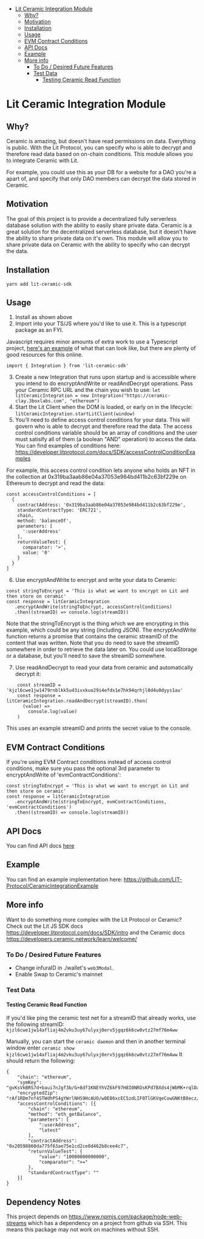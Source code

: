 <!-- START doctoc generated TOC please keep comment here to allow auto update -->
<!-- DON'T EDIT THIS SECTION, INSTEAD RE-RUN doctoc TO UPDATE -->

- [Lit Ceramic Integration Module](#lit-ceramic-integration-module)
  - [Why?](#why)
  - [Motivation](#motivation)
  - [Installation](#installation)
  - [Usage](#usage)
  - [EVM Contract Conditions](#evm-contract-conditions)
  - [API Docs](#api-docs)
  - [Example](#example)
  - [More info](#more-info)
    - [To Do / Desired Future Features](#to-do--desired-future-features)
    - [Test Data](#test-data)
      - [Testing Ceramic Read Function](#testing-ceramic-read-function)

<!-- END doctoc generated TOC please keep comment here to allow auto update -->

# Lit Ceramic Integration Module

## Why?

Ceramic is amazing, but doesn't have read permissions on data. Everything is public. With the Lit Protocol, you can specify who is able to decrypt and therefore read data based on on-chain conditions. This module allows you to integrate Ceramic with Lit.

For example, you could use this as your DB for a website for a DAO you're a apart of, and specify that only DAO members can decrypt the data stored in Ceramic.

## Motivation

The goal of this project is to provide a decentralized fully serverless database solution with the ability to easily share private data. Ceramic is a great solution for the decentralized serverless database, but it doesn't have the ability to share private data on it's own. This module will allow you to share private data on Ceramic with the ability to specify who can decrypt the data.

## Installation

`yarn add lit-ceramic-sdk`

## Usage

1. Install as shown above
2. Import into your TS/JS where you'd like to use it. This is a typescript package as an FYI.

Javascript requires minor amounts of extra work to use a Typescript project, [here's an example](https://www.freecodecamp.org/news/how-to-add-typescript-to-a-javascript-project/) of what that can look like, but there are plenty of good resources for this online.

`import { Integration } from 'lit-ceramic-sdk'`

3. Create a new Integration that runs upon startup and is accessible where you intend to do encryptAndWrite or readAndDecrypt operations. Pass your Ceramic RPC URL and the chain you wish to use:
   `let litCeramicIntegration = new Integration("https://ceramic-clay.3boxlabs.com", "ethereum")`
4. Start the Lit Client when the DOM is loaded, or early on in the lifecycle:
   `litCeramicIntegration.startLitClient(window)`
5. You'll need to define access control conditions for your data. This will govern who is able to decrypt and therefore read the data. The access control conditions variable should be an array of conditions and the user must satisify all of them (a boolean "AND" operation) to access the data. You can find examples of conditions here: https://developer.litprotocol.com/docs/SDK/accessControlConditionExamples

For example, this access control condition lets anyone who holds an NFT in the collection at 0x319ba3aab86e04a37053e984bd411b2c63bf229e on Ethereum to decrypt and read the data:

```
const accessControlConditions = [
  {
    contractAddress: '0x319ba3aab86e04a37053e984bd411b2c63bf229e',
    standardContractType: 'ERC721',
    chain,
    method: 'balanceOf',
    parameters: [
      ':userAddress'
    ],
    returnValueTest: {
      comparator: '>',
      value: '0'
    }
  }
]
```

6. Use encryptAndWrite to encrypt and write your data to Ceramic:

```
const stringToEncrypt = 'This is what we want to encrypt on Lit and then store on ceramic'
const response = litCeramicIntegration
   .encryptAndWrite(stringToEncrypt, accessControlConditions)
   .then((streamID) => console.log(streamID))
```

Note that the stringToEncrypt is the thing which we are encrypting in this example, which could be any string (including JSON). The encryptAndWrite function returns a promise that contains the ceramic streamID of the content that was written. Note that you do need to save the streamID somewhere in order to retrieve the data later on. You could use localStorage or a database, but you'll need to save the streamID somewhere.

7. Use readAndDecrypt to read your data from ceramic and automatically decrypt it:

```
    const streamID = 'kjzl6cwe1jw1479rnblkk5u43ivxkuo29i4efdx1e7hk94qrhjl0d4u0dyys1au'
    const response = litCeramicIntegration.readAndDecrypt(streamID).then(
      (value) =>
        console.log(value)
    )
```

This uses an example streamID and prints the secret value to the console.

## EVM Contract Conditions

If you're using EVM Contract conditions instead of access control conditions, make sure you pass the optional 3rd parameter to encryptAndWrite of 'evmContractConditions':

```
const stringToEncrypt = 'This is what we want to encrypt on Lit and then store on ceramic'
const response = litCeramicIntegration
   .encryptAndWrite(stringToEncrypt, evmContractConditions, 'evmContractConditions')
   .then((streamID) => console.log(streamID))
```

## API Docs

You can find API docs [here](documentation/integration.md)

## Example

You can find an example implementation here: https://github.com/LIT-Protocol/CeramicIntegrationExample

## More info

Want to do something more complex with the Lit Protocol or Ceramic? Check out the Lit JS SDK docs https://developer.litprotocol.com/docs/SDK/intro and the Ceramic docs https://developers.ceramic.network/learn/welcome/

### To Do / Desired Future Features

- Change infuraID in ./wallet's `web3Modal`.
- Enable Swap to Ceramic's mainnet

### Test Data

#### Testing Ceramic Read Function

If you'd like ping the ceramic test net for a streamID that already works, use the following streamID: `kjzl6cwe1jw14afliaj4m2vku3uy67ulyxj0erv5jgqz6k6cw0vtz27mf76m4ww`

Manually, you can start the `ceramic daemon` and then in another terminal window enter `ceramic show kjzl6cwe1jw14afliaj4m2vku3uy67ulyxj0erv5jgqz6k6cw0vtz27mf76m4ww`
It should return the following:

```
{
    "chain": "ethereum",
    "symKey": "gvKsVkBRS7d+baui7nJgf3b/G+8df1KNEYhVZ6kF97H8I0NROsKPd7BXds4jWbMK+rqlDa3Y2st4XQIHLqXLZVWJn5EZLNsYgEuZZPFaNbw7CGswjdSeMUK6WF8vAXS1+LbYrbal3GbTA+1JZ7Rc/xCKmpqM2Dvz2Btj8dhY3AUAAAAAAAAAIKnDOtW9nceKILkczbD1YjUyC3on3kTXKSJNyq2y4dmxy42BUuU6z+iI4WWZ2wmUhg==",
    "encryptedZip": "rAf1RDm7nf4STWdhPS4gYWrlNHS9HcAUO/w0E86xcEC5zdLIF0TlGKVqeCowGNKtB8ecz/zxFp/8Ra+js4WOwK/yATFi5AxoCu2s5653rDZr9AjIQ8ii4pKeeRm+qEnL3bzXtmJT+5XiixTz5zgxhGgOccYMdDeOjJUKf6okOFBwVLCrUHyPd4MdbE+SLA8/hnUh7EnTLykF+3GJnD0cyQ==",
    "accessControlConditions": [{
        "chain": "ethereum",
        "method": "eth_getBalance",
        "parameters": [
            ":userAddress",
            "latest"
        ],
        "contractAddress": "0x20598860da775f63ae75e1cd2ce0d462b8cee4c7",
        "returnValueTest": {
            "value": "10000000000000",
            "comparator": ">="
        },
        "standardContractType": ""
    }]
}
```

## Dependency Notes

This project depends on https://www.npmjs.com/package/node-web-streams which has a dependency on a project from github via SSH. This means this package may not work on machines without SSH.
